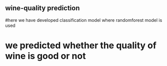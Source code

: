 ## wine-quality prediction
#here we have developed classification model where randomforest model is used
# we predicted whether the quality of wine is good or not 
